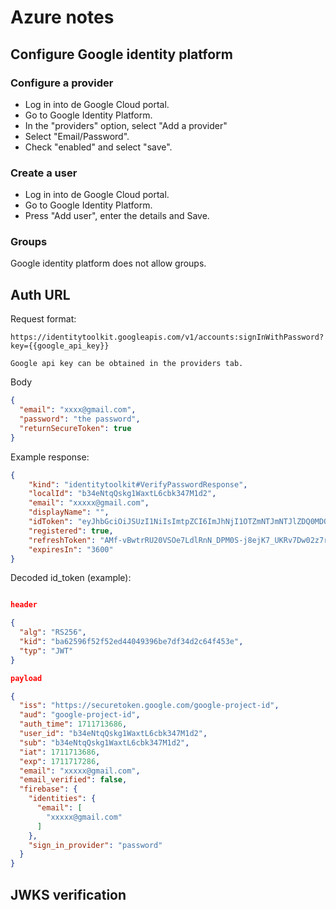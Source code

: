 # Azure notes

## Configure Google identity platform

### Configure a provider

- Log in into de Google Cloud portal.
- Go to Google Identity Platform.
- In the "providers" option, select "Add a provider"
- Select "Email/Password".
- Check "enabled" and select "save".

### Create a user

- Log in into de Google Cloud portal.
- Go to Google Identity Platform.
- Press "Add user", enter the details and Save.

### Groups

Google identity platform does not allow groups.


## Auth URL

Request format:

```
https://identitytoolkit.googleapis.com/v1/accounts:signInWithPassword?key={{google_api_key}}

Google api key can be obtained in the providers tab.

```

Body
```json
{
  "email": "xxxx@gmail.com",
  "password": "the password",
  "returnSecureToken": true
}

```

Example response:

```json
{
    "kind": "identitytoolkit#VerifyPasswordResponse",
    "localId": "b34eNtqQskg1WaxtL6cbk347M1d2",
    "email": "xxxxx@gmail.com",
    "displayName": "",
    "idToken": "eyJhbGciOiJSUzI1NiIsImtpZCI6ImJhNjI1OTZmNTJmNTJlZDQ0MDQ5Mzk2YmU3ZGYzNGQyYzY0ZjQ1M2UiLCJ0eXAiOiJKV1QifQ.eyJpc3MiOiJodHRwczovL3NlY3VyZXRva2VuLmdvb2dsZS5jb20vbGludXMtdGVycmFmb3JtLTAwMSIsImF1ZCI6ImxpbnVzLXRlcnJhZm9ybS0wMDEiLCJhdXRoX3RpbWUiOjE3MTE3MTM2ODYsInVzZXJfaWQiOiJiMzRlTnRxUXNrZzFXYXh0TDZjYmszNDdNMWQyIiwic3ViIjoiYjM0ZU50cVFza2cxV2F4dEw2Y2JrMzQ3TTFkMiIsImlhdCI6MTcxMTcxMzY4NiwiZXhwIjoxNzExNzE3Mjg2LCJlbWFpbCI6ImltcGFsYWhAZ21haWwuY29tIiwiZW1haWxfdmVyaWZpZWQiOmZhbHNlLCJmaXJlYmFzZSI6eyJpZGVudGl0aWVzIjp7ImVtYWlsIjpbImltcGFsYWhAZ21haWwuY29tIl19LCJzaWduX2luX3Byb3ZpZGVyIjoicGFzc3dvcmQifX0.fLfmnuEeoVps3zWPbfa1kytOqIrZm-DTPosHe7Qg437IqL8yzgbJq5pF3RHxBe6Hk2exo0sTwGA1S9m31xvXZ8818tHIYkVjw1IGlrcxMa_rCbRR6f6pd6JIR2wHUCQ5nrCM8x1X1tSzpNyNLkiUlYOti7P_zFyETlULmyZqw2AZix9Uc3WkhpUH3MR2QGlX7tLYXcHMCqDpp4FF2Ps7N4YvzZYVq_wUwXiNMHFLK8hKeE1d9rW2iprAMjQbchfDDZn57TiwNXGVeSRHabMppoTF_NqzlHa3pV62l6lZSxCbNOnGIkI4_KDLr3gRNkC80YYIAE--YCzX_mM9PdDBbg",
    "registered": true,
    "refreshToken": "AMf-vBwtrRU20VSOe7LdlRnN_DPM0S-j8ejK7_UKRv7Dw02z7r2kI0VFoAWOqsGmlKMhKTd_yrgiMHnA6SElWzZc-FZuOWL-O-LDPi9kQDYCcPCgIgH0EJgyhunPZPXVDXn_HNC_1EzsnYvb2PN-_UsVUNmSXedh51fzIYI1EC9tpRWPzOuS80yXK4cBaU7M1ANqwGHF9EqYK-DKzmGve1DNo5h0BaXMsQ",
    "expiresIn": "3600"
}
```


Decoded id_token (example):

```json

header

{
  "alg": "RS256",
  "kid": "ba62596f52f52ed44049396be7df34d2c64f453e",
  "typ": "JWT"
}

payload

{
  "iss": "https://securetoken.google.com/google-project-id",
  "aud": "google-project-id",
  "auth_time": 1711713686,
  "user_id": "b34eNtqQskg1WaxtL6cbk347M1d2",
  "sub": "b34eNtqQskg1WaxtL6cbk347M1d2",
  "iat": 1711713686,
  "exp": 1711717286,
  "email": "xxxxx@gmail.com",
  "email_verified": false,
  "firebase": {
    "identities": {
      "email": [
        "xxxxx@gmail.com"
      ]
    },
    "sign_in_provider": "password"
  }
}

```

## JWKS verification

